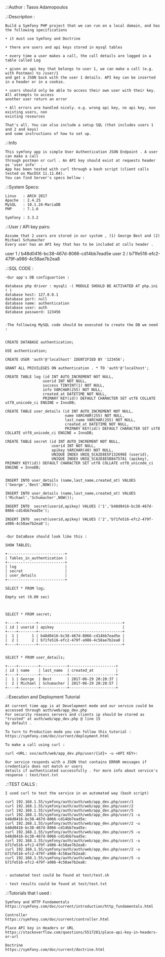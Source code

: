.::Author : Tasos Adamopoulos

.::Description : 

	Build a Symfony PHP project that we can run on a local domain, and has the following specifications

	• it must use Symfony and Doctrine

	• there are users and api keys stored in mysql tables

	• every time a user makes a call, the call details are logged in a table called Log

	• given an api key that belongs to user 1, we can make a call (e.g. with Postman) to /user/1 
	and get a JSON back with the user 1 details. API key can be inserted in a header or in a cookie.

	• users should only be able to access their own user with their key. All attempts to access 
	another user return an error

	• All errors are handled nicely. e.g. wrong api key, no api key, non existing users, non 
	existing resources

	That's all. You can also include a setup SQL (that includes users 1 and 2 and keys) 
	and some instructions of how to set up.


.::Info
	
	This symfony app is simple User Authentication JSON Endpoint . A user can make a call 
	through postman or curl . An API key should exist at requests header as 'user info'  .
	App has been tested with curl through a bash script (client calls tested on MacOSX 11.11.04).
	You can find Server's specs bellow :

.::System Specs:

	Linux   : ARCH 2017 
	Apache  : 2.4.25
	MySQL   : 10.1.24-MariaDB 
	PHP     : 7.1.6 

	Symfony : 3.3.2

.::User / API key pairs:

	Assume that 2 users are stored in our system , (1) George Best and (2) Michael Schumacher
	Every user has an API key that has to be included at calls header .

user 1 / b48d0416-bc38-467d-8066-cd14bb7ead5e
user 2 / b71fe516-efc2-479f-a986-4c58ae7b2ea8


.::SQL CODE : 

	-Our app's DB configuartion :

	database php driver : mysqli -( MODULE SHOULD BE ACTIVATED AT php.ini ! )
	database host: 127.0.0.1
    database port: null
    database name: authentication
    database user: auth
    database password: 123456


    -The following MySQL code should be executed to create the DB we need :


	CREATE DATABASE authentication;

	USE authentication;

	CREATE USER 'auth'@'localhost' IDENTIFIED BY '123456';

	GRANT ALL PRIVILEGES ON authentication . * TO 'auth'@'localhost';

	CREATE TABLE log (id INT AUTO_INCREMENT NOT NULL,
					 userid INT NOT NULL, 
					 success TINYINT(1) NOT NULL, 
					 info VARCHAR(255) NOT NULL,
					 created_at DATETIME NOT NULL, 
					 PRIMARY KEY(id)) DEFAULT CHARACTER SET utf8 COLLATE utf8_unicode_ci ENGINE = InnoDB;

	CREATE TABLE user_details (id INT AUTO_INCREMENT NOT NULL, 
							   name VARCHAR(255) NOT NULL, 
							   last_name VARCHAR(255) NOT NULL, 
							   created_at DATETIME NOT NULL, 
							   PRIMARY KEY(id)) DEFAULT CHARACTER SET utf8 COLLATE utf8_unicode_ci ENGINE = InnoDB;

	CREATE TABLE secret (id INT AUTO_INCREMENT NOT NULL, 
						 userid INT NOT NULL, 
						 apikey VARCHAR(40) NOT NULL, 
						 UNIQUE INDEX UNIQ_5CA2E8E5F132696E (userid), 
						 UNIQUE INDEX UNIQ_5CA2E8E5B84757A1 (apikey), PRIMARY KEY(id)) DEFAULT CHARACTER SET utf8 COLLATE utf8_unicode_ci ENGINE = InnoDB;


	INSERT INTO user_details (name,last_name,created_at) VALUES ('George','Best',NOW());

	INSERT INTO user_details (name,last_name,created_at) VALUES ('Michael','Schumacher',NOW());

	INSERT INTO  secret(userid,apikey) VALUES ('1','b48d0416-bc38-467d-8066-cd14bb7ead5e');

	INSERT INTO  secret(userid,apikey) VALUES ('2','b71fe516-efc2-479f-a986-4c58ae7b2ea8');


	-Our DataBase should look like this :

	SHOW TABLES;

	+--------------------------+
	| Tables_in_authentication |
	+--------------------------+
	| log                      |
	| secret                   |
	| user_details             |
	+--------------------------+

	SELECT * FROM log;

	Empty set (0.00 sec)



	SELECT * FROM secret;

	+----+--------+--------------------------------------+
	| id | userid | apikey                               |
	+----+--------+--------------------------------------+
	|  1 |      1 | b48d0416-bc38-467d-8066-cd14bb7ead5e |
	|  2 |      2 | b71fe516-efc2-479f-a986-4c58ae7b2ea8 |
	+----+--------+--------------------------------------+


	SELECT * FROM user_details;

	+----+---------+------------+---------------------+
	| id | name    | last_name  | created_at          |
	+----+---------+------------+---------------------+
	|  1 | George  | Best       | 2017-06-29 20:20:37 |
	|  2 | Michael | Schumacher | 2017-06-29 20:20:57 |
	+----+---------+------------+---------------------+


.::Execution and Deployment Tutorial

	At current time app is at Development mode and our service could be accessed through auth/web/app_dev.php
	For security reasons servers and clients ip should be stored as "trusted" at auth/web/app_dev.php @ line 15
	by default .

	To turn to Production mode you can follow this tutorial : https://symfony.com/doc/current/deployment.html

	To make a call using curl :

	curl <URL: xxx/auth/web/app_dev.php/user/{id}> -u <API KEY>:

	Our service responds with a JSON that contains ERROR messages if credentials does not match or users
	details if authenticated successfully . For more info about service's response : test/test.txt

.::TEST CALLS :

	I used curl to test the service in an automated way (bash script)

	curl 192.168.1.55/symfony/auth/auth/web/app_dev.php/user/1
	curl 192.168.1.55/symfony/auth/auth/web/app_dev.php/user/2
	curl 192.168.1.55/symfony/auth/auth/web/app_dev.php/user/5
	curl 192.168.1.55/symfony/auth/auth/web/app_dev.php/user/1 -u b48d0416-bc38-467d-8066-cd14bb7ead5e:
	curl 192.168.1.55/symfony/auth/auth/web/app_dev.php/user/2 -u b48d0416-bc38-467d-8066-cd14bb7ead5e:
	curl 192.168.1.55/symfony/auth/auth/web/app_dev.php/user/5 -u b48d0416-bc38-467d-8066-cd14bb7ead5e:
	curl 192.168.1.55/symfony/auth/auth/web/app_dev.php/user/1 -u b71fe516-efc2-479f-a986-4c58ae7b2ea8:
	curl 192.168.1.55/symfony/auth/auth/web/app_dev.php/user/2 -u b71fe516-efc2-479f-a986-4c58ae7b2ea8:
	curl 192.168.1.55/symfony/auth/auth/web/app_dev.php/user/5 -u b71fe516-efc2-479f-a986-4c58ae7b2ea8:


	- automated test could be found at test/test.sh

	- test results could be found at test/test.txt


.::Tutorials that I used :
	
	Symfony and HTTP Fundamentals
	https://symfony.com/doc/current/introduction/http_fundamentals.html

	Controller
	https://symfony.com/doc/current/controller.html

	Place API key in Headers or URL
	https://stackoverflow.com/questions/5517281/place-api-key-in-headers-or-url

	Doctrine
	https://symfony.com/doc/current/doctrine.html







